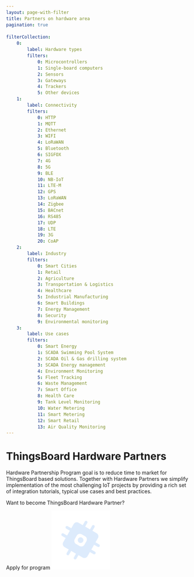 ```yaml
---
layout: page-with-filter
title: Partners on hardware area
pagination: true

filterCollection: 
    0:
        label: Hardware types
        filters:
            0: Microcontrollers
            1: Single-board computers
            2: Sensors
            3: Gateways
            4: Trackers
            5: Other devices
    1: 
        label: Connectivity
        filters:
            0: HTTP
            1: MQTT
            2: Ethernet
            3: WIFI
            4: LoRaWAN
            5: Bluetooth
            6: SIGFOX
            7: 4G
            8: 5G
            9: BLE
            10: NB-IoT
            11: LTE-M
            12: GPS
            13: LoRaWAN
            14: Zigbee
            15: BACnet
            16: RS485
            17: UDP
            18: LTE
            19: 3G
            20: CoAP
    2:
        label: Industry
        filters:
            0: Smart Cities
            1: Retail
            2: Agriculture
            3: Transportation & Logistics
            4: Healthcare
            5: Industrial Manufacturing
            6: Smart Buildings
            7: Energy Management
            8: Security
            9: Environmental monitoring
    3:
        label: Use cases
        filters:
            0: Smart Energy
            1: SCADA Swimming Pool System
            2: SCADA Oil & Gas drilling system
            3: SCADA Energy management
            4: Environment Monitoring
            5: Fleet Tracking
            6: Waste Management
            7: Smart Office
            8: Health Care
            9: Tank Level Monitoring
            10: Water Metering
            11: Smart Metering
            12: Smart Retail
            13: Air Quality Monitoring
---
```



<div class="hardware-hero">
    <div class="hardware-wrapper">
        <div class="hardware-hero-text">
            <h1>ThingsBoard Hardware Partners</h1>
            <p>Hardware Partnership Program goal is to reduce time to market for ThingsBoard based solutions. Together with Hardware Partners we simplify implementation of the most challenging IoT projects by providing a rich set of integration tutorials, typical use cases and best practices.</p>
        </div>
        <div class="hardware-hero-banner">
            <p>Want to become ThingsBoard Hardware Partner?</p>
            <a>Apply for program</a>
            <img src="/images/hardware-partners-icon.svg" width="160" height="160">
        </div>
    </div>
</div>
